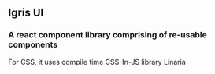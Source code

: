 ## Igris UI

### A react component library comprising of re-usable components

For CSS, it uses compile time CSS-In-JS library Linaria
